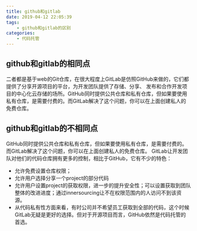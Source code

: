 ```yaml
---
title: github和gitlab
date: 2019-04-12 22:05:39
tags: 
    - github和gitlab的区别
categories: 
    - 代码托管
---
```


## github和gitlab的相同点
  二者都是基于web的Git仓库，在很大程度上GitLab是仿照GitHub来做的，它们都提供了分享开源项目的平台，为开发团队提供了存储、分享、
发布和合作开发项目的中心化云存储的场所。GitHub同时提供公共仓库和私有仓库，但如果要使用私有仓库，是需要付费的。而GitLab解决了这个问题，你可以在上面创建私人的免费仓库。

## github和gitlab的不相同点
  GitHub同时提供公共仓库和私有仓库，但如果要使用私有仓库，是需要付费的。而GitLab解决了这个问题，你可以在上面创建私人的免费仓库。
GitLab让开发团队对他们的代码仓库拥有更多的控制，相比于GitHub，它有不少的特色：
- 允许免费设置仓库权限；
- 允许用户选择分享一个project的部分代码
- 允许用户设置project的获取权限，进一步的提升安全性；可以设置获取到团队整体的改进进度；通过innersourcing让不在权限范围内的人访问不到该资源。
- 从代码私有性方面来看，有时公司并不希望员工获取到全部的代码，这个时候GitLab无疑是更好的选择。但对于开源项目而言，GitHub依然是代码托管的首选。






